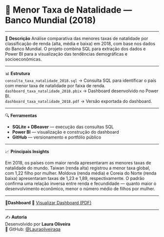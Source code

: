 # 👶 Menor Taxa de Natalidade — Banco Mundial (2018)

---

🧠 **Descrição**
Análise comparativa das menores taxas de natalidade por classificação de renda (alta, média e baixa) em 2018, com base nos dados do Banco Mundial.
O projeto combina SQL para extração dos dados e Power BI para a visualização das tendências demográficas e socioeconômicas.

---

📊 **Estrutura**  
`consulta_taxa_natalidade_2018.sql` → Consulta SQL para identificar o país com menor taxa de natalidade por faixa de renda.  
`dashboard_taxa_natalidade_2018.pbix` → Dashboard desenvolvido no Power BI.  
`dashboard_taxa_natalidade_2018.pdf` → Versão exportada do dashboard.

---

🔍 **Ferramentas**

- **SQLite + DBeaver** — execução das consultas SQL
- **Power BI** — visualização e construção do dashboard
- **GitHub** — versionamento e portfólio público

---

📈 **Principais Insights**

Em 2018, os países com maior renda apresentaram as menores taxas de natalidade do mundo.
Taiwan (renda alta) registrou a menor taxa global, com 1,22 filho por mulher.
Moldova (renda média) e Coreia do Norte (renda baixa) apresentaram taxas de 1,23 e 1,89, respectivamente.
O padrão confirma uma relação inversa entre renda e fecundidade — quanto maior o desenvolvimento econômico, menor o número médio de filhos por mulher.

---

📎**Dashboard**
📄 [Visualizar Dashboard (PDF)](./dashboard_emissao_co2_latam.pdf)

---

✍️ **Autoria**  
Desenvolvido por **Laura Oliveira**  
📂 GitHub: [@Lauraoliveiraqa](https://github.com/Lauraoliveiraqa)

